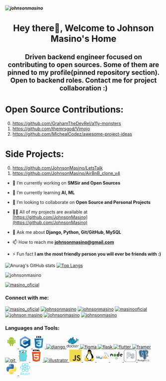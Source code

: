 <h5 align="left"> <img src="https://i.pinimg.com/originals/21/11/61/21116158daaeb1459b4ec0758505e1ad.gif" alt="johnsonmasino" /> </h5>

<h1 align="center">Hey there👋, Welcome to Johnson Masino's Home</h1>
<h2 align="center">Driven backend engineer focused on contributing to open sources. Some of them are pinned to my profile(pinned repository section). Open to backend roles. Contact me for project collaboration :)</h3>

# Open Source Contributions:
0. https://github.com/GrahamTheDevRel/a11y-monsters
1. https://github.com/themrsgod/Vimojo
2. https://github.com/MichealCodez/awesome-project-ideas

# Side Projects:
0. https://github.com/JohnsonMasino/LetsTalk
1. https://github.com/JohnsonMasino/AirBnB_clone_v4

- 🔭 I’m currently working on **SMSir and Open Sources**

- 🌱 I’m currently learning **AI, ML**

- 👯 I’m looking to collaborate on **Open Source and Personal Projects**

- 👨‍💻 All of my projects are available at [https://github.com/JohnsonMasino](https://github.com/JohnsonMasino)

- 💬 Ask me about **Django, Python, Git/GitHub, MySQL**

- 📫 How to reach me **johnsonmasino@gmail.com**

- ⚡ Fun fact **I am the most friendly person you will ever be friends with :)**


![Anurag's GitHub stats](https://github-readme-stats.vercel.app/api?username=JohnsonMasino&show_icons=true&theme=tokyonight)    [![Top Langs](https://github-readme-stats.vercel.app/api/top-langs/?username=JohnsonMasino&layout=pie)](https://github.com/JohnsonMasino/github-readme-stats)


<!--p align="left"> <a href="https://github.com/ryo-ma/github-profile-trophy"><img src="https://github-profile-trophy.vercel.app/?username=johnsonmasino" alt="johnsonmasino" /></a> </p-->

<p align="left"> <img src="https://komarev.com/ghpvc/?username=johnsonmasino&label=Profile%20views&color=0e75b6&style=flat" alt="johnsonmasino" /> </p>

<p align="left"> <a href="https://twitter.com/masino_oficial" target="blank"><img src="https://img.shields.io/twitter/follow/masino_oficial?logo=twitter&style=for-the-badge" alt="masino_oficial" /></a> </p>

<h3 align="left">Connect with me:</h3>
<p align="left">
<a href="https://twitter.com/masino_oficial" target="blank" title="Johnson's Twitter"><img align="center" src="https://raw.githubusercontent.com/rahuldkjain/github-profile-readme-generator/master/src/images/icons/Social/twitter.svg" alt="masino_oficial" height="30" width="40" /></a>
<a href="https://linkedin.com/in/masino100" target="blank" title="Johnson's LinkedIn"><img align="center" src="https://raw.githubusercontent.com/rahuldkjain/github-profile-readme-generator/master/src/images/icons/Social/linked-in-alt.svg" alt="johnsonmasino" height="30" width="40" /></a>
<a href="https://stackoverflow.com/users/22952483/johnson-masino" target="blank" title="Johnson's stackoverflow"><img align="center" src="https://raw.githubusercontent.com/rahuldkjain/github-profile-readme-generator/master/src/images/icons/Social/stack-overflow.svg" alt="johnsonmasino" height="30" width="40" /></a>
<a href="https://instagram.com/masinooficial" target="blank" title="Johnson's Instagram"><img align="center" src="https://raw.githubusercontent.com/rahuldkjain/github-profile-readme-generator/master/src/images/icons/Social/instagram.svg" alt="masinooficial" height="30" width="40" /></a>
<a href="https://www.youtube.com/channel/UCoaLjAz28KBaqjN5jz1h9JQ" target="blank" title="Johnson's YouTube"><img align="center" src="https://raw.githubusercontent.com/rahuldkjain/github-profile-readme-generator/master/src/images/icons/Social/youtube.svg" alt="johnson masino" height="30" width="40" /></a>
<a href="https://www.leetcode.com/Masino" target="blank" title="Johnson's Leetcode"><img align="center" src="https://raw.githubusercontent.com/rahuldkjain/github-profile-readme-generator/master/src/images/icons/Social/leet-code.svg" alt="johnsonmasino" height="30" width="40" /></a>
<a href="https://www.hackerrank.com/profile/johnsonmasino" target="blank" title="Johnson's Hackerrank"><img align="center" src="https://raw.githubusercontent.com/rahuldkjain/github-profile-readme-generator/master/src/images/icons/Social/hackerearth.svg" alt="johnsonmasino" height="30" width="40" /></a>
</p>

<h3 align="left">Languages and Tools:</h3>
<p align="left"> <a href="https://developer.android.com" target="_blank" rel="noreferrer"> <img src="https://raw.githubusercontent.com/devicons/devicon/master/icons/android/android-original-wordmark.svg" alt="android" width="40" height="40"/> </a> <a href="https://www.cprogramming.com/" target="_blank" rel="noreferrer"> <img src="https://raw.githubusercontent.com/devicons/devicon/master/icons/c/c-original.svg" alt="c" width="40" height="40"/> </a> <a href="https://www.w3schools.com/css/" target="_blank" rel="noreferrer"> <img src="https://raw.githubusercontent.com/devicons/devicon/master/icons/css3/css3-original-wordmark.svg" alt="css3" width="40" height="40"/> </a> <a href="https://www.djangoproject.com/" target="_blank" rel="noreferrer"> <img src="https://cdn.worldvectorlogo.com/logos/django.svg" alt="django" width="40" height="40"/> </a> <a href="https://www.docker.com/" target="_blank" rel="noreferrer"> <img src="https://raw.githubusercontent.com/devicons/devicon/master/icons/docker/docker-original-wordmark.svg" alt="docker" width="40" height="40"/> </a> <a href="https://www.figma.com/" target="_blank" rel="noreferrer"> <img src="https://www.vectorlogo.zone/logos/figma/figma-icon.svg" alt="figma" width="40" height="40"/> </a> <a href="https://flask.palletsprojects.com/" target="_blank" rel="noreferrer"> <img src="https://www.vectorlogo.zone/logos/pocoo_flask/pocoo_flask-icon.svg" alt="flask" width="40" height="40"/> </a> <a href="https://flutter.dev" target="_blank" rel="noreferrer"> <img src="https://www.vectorlogo.zone/logos/flutterio/flutterio-icon.svg" alt="flutter" width="40" height="40"/> </a> <a href="https://www.framer.com/" target="_blank" rel="noreferrer"> <img src="https://www.vectorlogo.zone/logos/framer/framer-icon.svg" alt="framer" width="40" height="40"/> </a> <a href="https://git-scm.com/" target="_blank" rel="noreferrer"> <img src="https://www.vectorlogo.zone/logos/git-scm/git-scm-icon.svg" alt="git" width="40" height="40"/> </a> <a href="https://golang.org" target="_blank" rel="noreferrer"> <img src="https://raw.githubusercontent.com/devicons/devicon/master/icons/go/go-original.svg" alt="go" width="40" height="40"/> </a> <a href="https://www.w3.org/html/" target="_blank" rel="noreferrer"> <img src="https://raw.githubusercontent.com/devicons/devicon/master/icons/html5/html5-original-wordmark.svg" alt="html5" width="40" height="40"/> </a> <a href="https://www.adobe.com/in/products/illustrator.html" target="_blank" rel="noreferrer"> <img src="https://www.vectorlogo.zone/logos/adobe_illustrator/adobe_illustrator-icon.svg" alt="illustrator" width="40" height="40"/> </a> <a href="https://developer.mozilla.org/en-US/docs/Web/JavaScript" target="_blank" rel="noreferrer"> <img src="https://raw.githubusercontent.com/devicons/devicon/master/icons/javascript/javascript-original.svg" alt="javascript" width="40" height="40"/> </a> <a href="https://www.linux.org/" target="_blank" rel="noreferrer"> <img src="https://raw.githubusercontent.com/devicons/devicon/master/icons/linux/linux-original.svg" alt="linux" width="40" height="40"/> </a> <a href="https://www.mysql.com/" target="_blank" rel="noreferrer"> <img src="https://raw.githubusercontent.com/devicons/devicon/master/icons/mysql/mysql-original-wordmark.svg" alt="mysql" width="40" height="40"/> </a> <a href="https://nodejs.org" target="_blank" rel="noreferrer"> <img src="https://raw.githubusercontent.com/devicons/devicon/master/icons/nodejs/nodejs-original-wordmark.svg" alt="nodejs" width="40" height="40"/> </a> <a href="https://www.photoshop.com/en" target="_blank" rel="noreferrer"> <img src="https://raw.githubusercontent.com/devicons/devicon/master/icons/photoshop/photoshop-line.svg" alt="photoshop" width="40" height="40"/> </a> <a href="https://www.postgresql.org" target="_blank" rel="noreferrer"> <img src="https://raw.githubusercontent.com/devicons/devicon/master/icons/postgresql/postgresql-original-wordmark.svg" alt="postgresql" width="40" height="40"/> </a> <a href="https://www.python.org" target="_blank" rel="noreferrer"> <img src="https://raw.githubusercontent.com/devicons/devicon/master/icons/python/python-original.svg" alt="python" width="40" height="40"/> </a> <a href="https://reactjs.org/" target="_blank" rel="noreferrer"> <img src="https://raw.githubusercontent.com/devicons/devicon/master/icons/react/react-original-wordmark.svg" alt="react" width="40" height="40"/> </a> </p>
